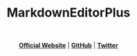 <h1 align="center">MarkdownEditorPlus</h1>

<br />

<p align="center">
    <strong><a href="https://demo.monster2408.com/cafe/">Official Website</a></strong> |
    <strong><a href="https://github.com/Monster2408">GitHub</a></strong> |
    <strong><a href="https://twitter.com/monster_2408">Twitter</a></strong>
</p>